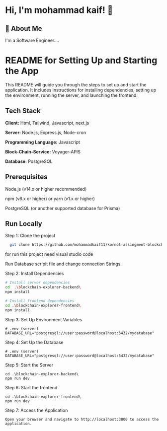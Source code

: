 
# Hi, I'm mohammad kaif! 👋


## 🚀 About Me
I'm a Software Engineer....


# README for Setting Up and Starting the App

This README will guide you through the steps to set up and start the application. It includes instructions for installing dependencies, setting up the environment, running the server, and launching the frontend.

## Tech Stack

**Client:** Html, Tailwind, Javascript, next.js

**Server:** Node.js, Express.js, Node-cron

**Programming Language:** Javascript

**Block-Chain-Service:** Voyager-APIS

**Database:** PostgreSQL


## Prerequisites
Node.js (v14.x or higher recommended)

npm (v6.x or higher) or yarn (v1.x or higher)

PostgreSQL (or another supported database for Prisma)



## Run Locally

Step 1: Clone the project

```bash
  git clone https://github.com/mohammadkaif11/kornot-assingment-blockchain
```
for run this project need  visual studio code

Run Database scripit file  and change connection Strings.

Step 2: Install Dependencies

```bash
# Install server dependencies
cd  .\blockchain-explorer-backend\
npm install

# Install frontend dependencies
cd .\blockchain-explorer-frontend\
npm install

```

Step 3: Set Up Environment Variables

```Set Up Environment Variables
# .env (server)
DATABASE_URL="postgresql://user:password@localhost:5432/mydatabase"

```

Step 4: Set Up the Database
```Step 4: Set Up the Database
# .env (server)
DATABASE_URL="postgresql://user:password@localhost:5432/mydatabase"

```

Step 5: Start the Server
```Step 4: Set Up the Database
cd .\blockchain-explorer-backend\
npm run dev
```

Step 6: Start the frontend
```Step 4: Set Up the Database
cd .\blockchain-explorer-frontend\
npm run dev
```

Step 7: Access the Application
```Step 4: Set Up the Database
Open your browser and navigate to http://localhost:3000 to access the application.
```













